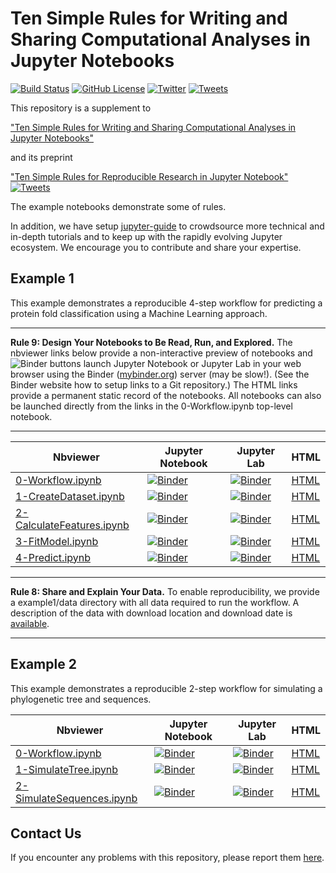 # Ten Simple Rules for Writing and Sharing Computational Analyses in Jupyter Notebooks
[![Build Status](https://api.travis-ci.com/jupyter-guide/ten-rules-jupyter.svg?branch=master)](https://www.travis-ci.org/jupyter-guide/ten-rules-jupyter)
[![GitHub License](https://img.shields.io/github/license/jupyter-guide/ten-rules-jupyter.svg)](https://github.com/sbl-sdsc/mmtf-spark/blob/master/LICENSE)
[![Twitter](https://img.shields.io/badge/Tweet--lightgrey.svg?logo=twitter&style=social)](https://twitter.com/peterwrose/status/1053156027602878465)
[![Tweets](https://img.shields.io/badge/dynamic/json.svg?url=https://api.altmetric.com/v1/id/49908150&label=Tweets&query=$.cited_by_tweeters_count&style=social)](https://www.altmetric.com/details/49908150)  

This repository is a supplement to

["Ten Simple Rules for Writing and Sharing Computational Analyses in Jupyter Notebooks"](https://doi.org/10.1371/journal.pcbi.1007007)

and its preprint

["Ten Simple Rules for Reproducible Research in Jupyter Notebook"](https://arxiv.org/abs/1810.08055) [![Tweets](https://img.shields.io/badge/dynamic/json.svg?url=https://api.altmetric.com/v1/id/49908150&label=Altmetric&query=$.score&style=social)](https://www.altmetric.com/details/49908150)



The example notebooks demonstrate some of rules. 

In addition, we have setup [jupyter-guide](https://github.com/jupyter-guide/jupyter-guide) to crowdsource more technical and in-depth tutorials and to keep up with the rapidly evolving Jupyter ecosystem. We encourage you to contribute and share your expertise.

## Example 1
This example demonstrates a reproducible 4-step workflow for predicting a protein fold classification using a Machine Learning approach.

---

**Rule 9: Design Your Notebooks to Be Read, Run, and Explored.** The nbviewer links below provide a non-interactive preview of notebooks and ![Binder](https://mybinder.org/badge_logo.svg) buttons launch
Jupyter Notebook or Jupyter Lab in your web browser using the Binder ([mybinder.org](https://mybinder.org/)) server (may be slow!). (See the Binder website how to setup links to a Git repository.) The HTML links provide a permanent static record of the notebooks. All notebooks can also be launched directly from the links in the 0-Workflow.ipynb top-level notebook.

---

| Nbviewer | Jupyter Notebook | Jupyter Lab | HTML |
| ---      | --               | ---         | ---  |
| [0-Workflow.ipynb](https://nbviewer.jupyter.org/github/jupyter-guide/ten-rules-jupyter/blob/master/example1/0-Workflow.ipynb) | [![Binder](https://mybinder.org/badge_logo.svg)](https://mybinder.org/v2/gh/jupyter-guide/ten-rules-jupyter/master?filepath=example1%2F0-Workflow.ipynb) | [![Binder](https://mybinder.org/badge_logo.svg)](https://mybinder.org/v2/gh/jupyter-guide/ten-rules-jupyter/master?urlpath=lab/tree/example1%2F0-Workflow.ipynb) | [HTML](https://rawgit.com/jupyter-guide/ten-rules-jupyter/master/example1/0-Workflow.html) |
| [1-CreateDataset.ipynb](https://nbviewer.jupyter.org/github/jupyter-guide/ten-rules-jupyter/blob/master/example1/1-CreateDataset.ipynb) | [![Binder](https://mybinder.org/badge_logo.svg)](https://mybinder.org/v2/gh/jupyter-guide/ten-rules-jupyter/master?filepath=example1%2F1-CreateDataset.ipynb) | [![Binder](https://mybinder.org/badge_logo.svg)](https://mybinder.org/v2/gh/jupyter-guide/ten-rules-jupyter/master?urlpath=lab/tree/example1%2F1-CreateDataset.ipynb) | [HTML](https://rawgit.com/jupyter-guide/ten-rules-jupyter/master/example1/1-CreateDataset.html) |
| [2-CalculateFeatures.ipynb](https://nbviewer.jupyter.org/github/jupyter-guide/ten-rules-jupyter/blob/master/example1/2-CalculateFeatures.ipynb) | [![Binder](https://mybinder.org/badge_logo.svg)](https://mybinder.org/v2/gh/jupyter-guide/ten-rules-jupyter/master?filepath=example1%2F2-CalculateFeatures.ipynb) | [![Binder](https://mybinder.org/badge_logo.svg)](https://mybinder.org/v2/gh/jupyter-guide/ten-rules-jupyter/master?urlpath=lab/tree/example1%2F2-CalculateFeatures.ipynb) | [HTML](https://rawgit.com/jupyter-guide/ten-rules-jupyter/master/example1/2-CalculateFeatures.html) |
| [3-FitModel.ipynb](https://nbviewer.jupyter.org/github/jupyter-guide/ten-rules-jupyter/blob/master/example1/3-FitModel.ipynb) | [![Binder](https://mybinder.org/badge_logo.svg)](https://mybinder.org/v2/gh/jupyter-guide/ten-rules-jupyter/master?filepath=example1%2F3-FitModel.ipynb) |[![Binder](https://mybinder.org/badge_logo.svg)](https://mybinder.org/v2/gh/jupyter-guide/ten-rules-jupyter/master?urlpath=lab/tree/example1%2F3-FitModel.ipynb)  | [HTML](https://rawgit.com/jupyter-guide/ten-rules-jupyter/master/example1/3-FitModel.html) |
| [4-Predict.ipynb](https://nbviewer.jupyter.org/github/jupyter-guide/ten-rules-jupyter/blob/master/example1/4-Predict.ipynb) | [![Binder](https://mybinder.org/badge_logo.svg)](https://mybinder.org/v2/gh/jupyter-guide/ten-rules-jupyter/master?filepath=example1%2F4-Predict.ipynb) | [![Binder](https://mybinder.org/badge_logo.svg)](https://mybinder.org/v2/gh/jupyter-guide/ten-rules-jupyter/master?urlpath=lab/tree/example1%2F4-Predict.ipynb)| [HTML](https://rawgit.com/jupyter-guide/ten-rules-jupyter/master/example1/4-Predict.html) |

---

**Rule 8: Share and Explain Your Data.** To enable reproducibility, we provide a example1/data directory with all data required to run the workflow. A description of the data with download location and download date is [available](./example1/data/Datasets.md).

---

## Example 2

This example demonstrates a reproducible 2-step workflow for simulating a phylogenetic tree and sequences.

| Nbviewer | Jupyter Notebook | Jupyter Lab | HTML |
| ---      | --               | ---         | ---  |
| [0-Workflow.ipynb](https://nbviewer.jupyter.org/github/jupyter-guide/ten-rules-jupyter/blob/master/example2/0-Workflow.ipynb) | [![Binder](https://mybinder.org/badge_logo.svg)](https://mybinder.org/v2/gh/jupyter-guide/ten-rules-jupyter/master?filepath=example2%2F0-Workflow.ipynb) | [![Binder](https://mybinder.org/badge_logo.svg)](https://mybinder.org/v2/gh/jupyter-guide/ten-rules-jupyter/master?urlpath=lab/tree/example2%2F0-Workflow.ipynb) | [HTML](https://rawgit.com/jupyter-guide/ten-rules-jupyter/master/example2/0-Workflow.html) |
| [1-SimulateTree.ipynb](https://nbviewer.jupyter.org/github/jupyter-guide/ten-rules-jupyter/blob/master/example2/1-SimulateTree.ipynb) | [![Binder](https://mybinder.org/badge_logo.svg)](https://mybinder.org/v2/gh/jupyter-guide/ten-rules-jupyter/master?filepath=example2%2F1-SimulateTree.ipynb) | [![Binder](https://mybinder.org/badge_logo.svg)](https://mybinder.org/v2/gh/jupyter-guide/ten-rules-jupyter/master?urlpath=lab/tree/example2%2F1-SimulateTree.ipynb) | [HTML](https://rawgit.com/jupyter-guide/ten-rules-jupyter/master/example2/1-SimulateTree.html) |
| [2-SimulateSequences.ipynb](https://nbviewer.jupyter.org/github/jupyter-guide/ten-rules-jupyter/blob/master/example2/2-SimulateSequences.ipynb) | [![Binder](https://mybinder.org/badge_logo.svg)](https://mybinder.org/v2/gh/jupyter-guide/ten-rules-jupyter/master?filepath=example2%2F2-SimulateSequences.ipynb) | [![Binder](https://mybinder.org/badge_logo.svg)](https://mybinder.org/v2/gh/jupyter-guide/ten-rules-jupyter/master?urlpath=lab/tree/example2%2F2-SimulateSequences.ipynb) | [HTML](https://rawgit.com/jupyter-guide/ten-rules-jupyter/master/example2/2-SimulateSequences.html) |


## Contact Us
If you encounter any problems with this repository, please report them [here](https://github.com/jupyter-guide/ten-rules-jupyter/issues).
